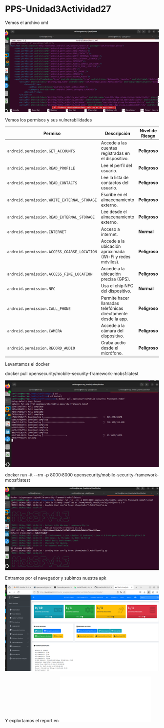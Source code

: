 # PPS-Unidad3Actividad27

Vemos el archivo xml

![](Imagenes/apk1.png)


Vemos los permisos y sus vulnerabilidades


| Permiso                                     | Descripción                                                   | Nivel de Riesgo |
| ------------------------------------------- | ------------------------------------------------------------- | --------------- |
| `android.permission.GET_ACCOUNTS`           | Accede a las cuentas registradas en el dispositivo.           | **Peligroso**   |
| `android.permission.READ_PROFILE`           | Lee el perfil del usuario.                                    | **Peligroso**   |
| `android.permission.READ_CONTACTS`          | Lee la lista de contactos del usuario.                        | **Peligroso**   |
| `android.permission.WRITE_EXTERNAL_STORAGE` | Escribe en el almacenamiento externo.                         | **Peligroso**   |
| `android.permission.READ_EXTERNAL_STORAGE`  | Lee desde el almacenamiento externo.                          | **Peligroso**   |
| `android.permission.INTERNET`               | Acceso a internet.                                            | **Normal**      |
| `android.permission.ACCESS_COARSE_LOCATION` | Accede a la ubicación aproximada (Wi-Fi y redes móviles).     | **Peligroso**   |
| `android.permission.ACCESS_FINE_LOCATION`   | Accede a la ubicación precisa (GPS).                          | **Peligroso**   |
| `android.permission.NFC`                    | Usa el chip NFC del dispositivo.                              | **Normal**      |
| `android.permission.CALL_PHONE`             | Permite hacer llamadas telefónicas directamente desde la app. | **Peligroso**   |
| `android.permission.CAMERA`                 | Accede a la cámara del dispositivo.                           | **Peligroso**   |
| `android.permission.RECORD_AUDIO`           | Graba audio desde el micrófono.                               | **Peligroso**   |

Levantamos el docker

docker pull opensecurity/mobile-security-framework-mobsf:latest

![](Imagenes/apk2.png)

docker run -it --rm -p 8000:8000 opensecurity/mobile-security-framework-mobsf:latest

![](Imagenes/apk3.png)

Entramos por el navegador y subimos nuestra apk


![](Imagenes/apk4.png)


Y explortamos el report en ![pdf](report_apk_privaa_jc.pdf)



